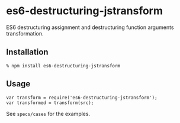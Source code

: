 # es6-destructuring-jstransform

ES6 destructuring assignment and destructuring function arguments
transformation.

## Installation

    % npm install es6-destructuring-jstransform

## Usage

    var transform = require('es6-destructuring-jstransform');
    var transformed = transform(src);

See `specs/cases` for the examples.
